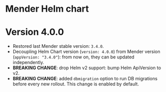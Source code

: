 # Mender Helm chart

# Version 4.0.0
* Restored last Mender stable version: `3.4.0`.
* Decoupling Helm Chart version (`version: 4.0.0`) from Mender version (`appVersion: "3.4.0"`): from now on, they can be updated independently.
* **BREAKING CHANGE**: drop Helm v2 support: bump Helm ApiVersion to v2.
* **BREAKING CHANGE**: added `dbmigration` option to run DB migrations before every
  new rollout. This change is enabled by default.

